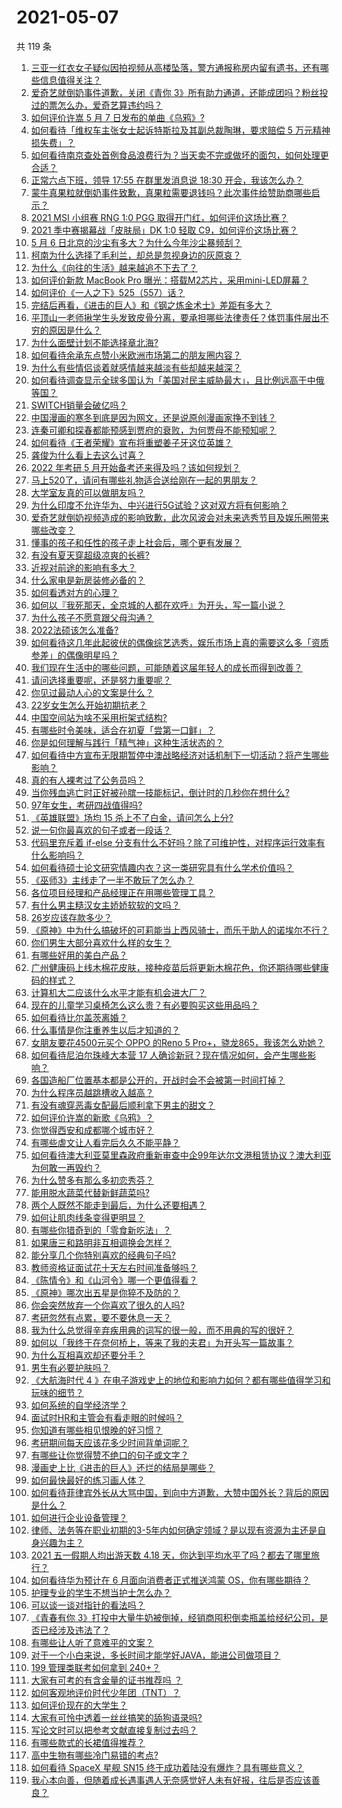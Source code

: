 # 2021-05-07

共 119 条

<!-- BEGIN -->
<!-- 最后更新时间 Fri May 07 2021 12:06:30 GMT+0800 (China Standard Time) -->

1. [三亚一红衣女子疑似因拍视频从高楼坠落，警方通报称房内留有遗书，还有哪些信息值得关注？](https://www.zhihu.com/question/458070461)
2. [爱奇艺就倒奶事件道歉，关闭《青你
   3》所有助力通道，还能成团吗？粉丝投过的票怎么办，爱奇艺算违约吗？](https://www.zhihu.com/question/458134685)
3. [如何评价许嵩 5 月 7 日发布的单曲《乌鸦》?](https://www.zhihu.com/question/458033842)
4. [如何看待「维权车主张女士起诉特斯拉及其副总裁陶琳，要求赔偿 5
   万元精神损失费」？](https://www.zhihu.com/question/458105347)
5. [如何看待南京查处首例食品浪费行为？当天卖不完或做坏的面包，如何处理更合适？](https://www.zhihu.com/question/457974834)
6. [正常六点下班，领导 17:55 在群里发消息说 18:30
   开会，我该怎么办？](https://www.zhihu.com/question/441394605)
7. [蒙牛真果粒就倒奶事件致歉，真果粒需要退钱吗？此次事件给赞助商哪些启示？](https://www.zhihu.com/question/458167147)
8. [2021 MSI 小组赛 RNG 1:0 PGG
   取得开门红，如何评价这场比赛？](https://www.zhihu.com/question/458124015)
9. [2021 季中赛揭幕战「皮肤局」DK 1:0 轻取
   C9，如何评价这场比赛？](https://www.zhihu.com/question/458112629)
10. [5 月 6 日北京的沙尘有多大？为什么今年沙尘暴频刮？](https://www.zhihu.com/question/458041483)
11. [柯南为什么选择了毛利兰，却总是忽视身边的灰原哀？](https://www.zhihu.com/question/53067413)
12. [为什么《向往的生活》越来越追不下去了？](https://www.zhihu.com/question/398276926)
13. [如何评价新款 MacBook Pro
    曝光：搭载M2芯片，采用mini-LED屏幕？](https://www.zhihu.com/question/457911220)
14. [如何评价《一人之下》525（557）话？](https://www.zhihu.com/question/458099281)
15. [完结后再看，《进击的巨人》和《钢之炼金术士》差距有多大？](https://www.zhihu.com/question/457859510)
16. [平顶山一老师揪学生头发致皮骨分离，要承担哪些法律责任？体罚事件层出不穷的原因是什么？](https://www.zhihu.com/question/458043387)
17. [为什么面壁计划不能选择章北海?](https://www.zhihu.com/question/339320982)
18. [如何看待余承东点赞小米欧洲市场第二的朋友圈内容？](https://www.zhihu.com/question/458030150)
19. [为什么有些情侣谈着就感情越来越淡有些却越来越深？](https://www.zhihu.com/question/27713207)
20. [如何看待调查显示全球多国认为「美国对民主威胁最大」，且比例远高于中俄等国？](https://www.zhihu.com/question/458036784)
21. [SWITCH销量会破亿吗？](https://www.zhihu.com/question/266492999)
22. [中国漫画的寒冬到底是因为网文，还是说原创漫画家挣不到钱？](https://www.zhihu.com/question/457656271)
23. [连秦可卿和探春都能预感到贾府的衰败，为何贾母不能预知呢？](https://www.zhihu.com/question/454745776)
24. [如何看待《王者荣耀》宣布将重塑姜子牙这位英雄？](https://www.zhihu.com/question/457939742)
25. [龚俊为什么看上去这么讨喜？](https://www.zhihu.com/question/456646250)
26. [2022 年考研 5 月开始备考还来得及吗？该如何规划？](https://www.zhihu.com/question/458059218)
27. [马上520了，请问有哪些礼物适合送给刚在一起的男朋友？](https://www.zhihu.com/question/392835561)
28. [大学室友真的可以做朋友吗？](https://www.zhihu.com/question/448307397)
29. [为什么印度不允许华为、中兴进行5G试验？这对双方将有何影响？](https://www.zhihu.com/question/458023253)
30. [爱奇艺就倒奶视频造成的影响致歉，此次风波会对未来选秀节目及娱乐圈带来哪些改变？](https://www.zhihu.com/question/458135128)
31. [懂事的孩子和任性的孩子走上社会后，哪个更有发展？](https://www.zhihu.com/question/455549481)
32. [有没有夏天穿超级凉爽的长裤?](https://www.zhihu.com/question/24273631)
33. [近视对前途的影响有多大？](https://www.zhihu.com/question/408929919)
34. [什么家电是新房装修必备的？](https://www.zhihu.com/question/457892899)
35. [如何看透对方的心理？](https://www.zhihu.com/question/455593731)
36. [如何以『我死那天，全京城的人都在欢呼』为开头，写一篇小说？](https://www.zhihu.com/question/431814166)
37. [为什么孩子不愿意跟父母沟通？](https://www.zhihu.com/question/277346248)
38. [2022法硕该怎么准备?](https://www.zhihu.com/question/426080698)
39. [如何看待这几年此起彼伏的偶像综艺选秀，娱乐市场上真的需要这么多「资质参差」的偶像明星吗？](https://www.zhihu.com/question/457856792)
40. [我们现在生活中的哪些问题，可能随着这届年轻人的成长而得到改善？](https://www.zhihu.com/question/457149878)
41. [请问选择重要呢，还是努力重要呢？](https://www.zhihu.com/question/456182477)
42. [你见过最动人心的文案是什么？](https://www.zhihu.com/question/434963816)
43. [22岁女生怎么开始初期抗老？](https://www.zhihu.com/question/35779421)
44. [中国空间站为啥不采用桁架式结构?](https://www.zhihu.com/question/303552519)
45. [有哪些时令美味，适合在初夏「尝第一口鲜」？](https://www.zhihu.com/question/457017606)
46. [你是如何理解与践行「精气神」这种生活状态的？](https://www.zhihu.com/question/457145229)
47. [如何看待中方宣布无限期暂停中澳战略经济对话机制下一切活动？将产生哪些影响？](https://www.zhihu.com/question/458017814)
48. [真的有人裸考过了公务员吗？](https://www.zhihu.com/question/276113114)
49. [当你残血逃亡时正好被孙膑一技能标记，倒计时的几秒你在想什么?](https://www.zhihu.com/question/457388857)
50. [97年女生，考研四战值得吗?](https://www.zhihu.com/question/451524041)
51. [《英雄联盟》场均 15 杀上不了白金，请问怎么上分?](https://www.zhihu.com/question/457810299)
52. [说一句你最喜欢的句子或者一段话？](https://www.zhihu.com/question/448618978)
53. [代码里充斥着 if-else
    分支有什么不好吗？除了可维护性，对程序运行效率有什么影响吗？](https://www.zhihu.com/question/441518636)
54. [如何看待硕士论文研究情趣内衣？这一类研究具有什么学术价值吗？](https://www.zhihu.com/question/457147408)
55. [《巫师3》主线走了一半不敢玩了怎么办？](https://www.zhihu.com/question/429592567)
56. [各位项目经理和产品经理正在用哪些管理工具？](https://www.zhihu.com/question/20220285)
57. [有什么男主糙汉女主娇娇软软的文吗？](https://www.zhihu.com/question/393112777)
58. [26岁应该存款多少？](https://www.zhihu.com/question/374909843)
59. [《原神》中为什么搞破坏的可莉能当上西风骑士，而乐于助人的诺埃尔不行？](https://www.zhihu.com/question/451288588)
60. [你们男生大部分喜欢什么样的女生？](https://www.zhihu.com/question/440011949)
61. [有哪些好用的美白产品？](https://www.zhihu.com/question/47203247)
62. [广州健康码上线木棉花皮肤，接种疫苗后将更新木棉花色，你还期待哪些健康码的样式？](https://www.zhihu.com/question/458038270)
63. [计算机大二应该什么水平才能有机会进大厂？](https://www.zhihu.com/question/455993306)
64. [现在的儿童学习桌椅怎么这么贵？有必要购买这些用品吗？](https://www.zhihu.com/question/41871182)
65. [如何看待比尔盖茨离婚？](https://www.zhihu.com/question/457735506)
66. [什么事情是你注重养生以后才知道的？](https://www.zhihu.com/question/451372641)
67. [女朋友要花4500元买个 OPPO 的Reno 5
    Pro+，骁龙865，我该怎么劝她？](https://www.zhihu.com/question/455818485)
68. [如何看待尼泊尔珠峰大本营 17
    人确诊新冠？现在情况如何，会产生哪些影响？](https://www.zhihu.com/question/458025451)
69. [各国造船厂位置基本都是公开的，开战时会不会被第一时间打掉？](https://www.zhihu.com/question/457603191)
70. [为什么程序员越跳槽收入越高？](https://www.zhihu.com/question/455248912)
71. [有没有魂穿恶毒女配最后顺利拿下男主的甜文？](https://www.zhihu.com/question/445174404)
72. [如何评价许嵩的新歌《乌鸦》？](https://www.zhihu.com/question/458134702)
73. [你觉得西安和成都哪个城市好？](https://www.zhihu.com/question/379052649)
74. [有哪些虐文让人看完后久久不能平静？](https://www.zhihu.com/question/432725614)
75. [如何看待澳大利亚莫里森政府重新审查中企99年达尔文港租赁协议？澳大利亚为何敢一再毁约？](https://www.zhihu.com/question/457757110)
76. [为什么赞多有那么多初恋秀芬？](https://www.zhihu.com/question/457830128)
77. [能用脱水蔬菜代替新鲜蔬菜吗?](https://www.zhihu.com/question/423534763)
78. [两个人既然不能走到最后，为什么还要相遇？](https://www.zhihu.com/question/455035822)
79. [如何让肌肉线条变得更明显？](https://www.zhihu.com/question/457071972)
80. [有哪些你猎奇到的「零食新吃法」？](https://www.zhihu.com/question/457262929)
81. [如果唐三和路明非互相调换会怎样？](https://www.zhihu.com/question/457614079)
82. [能分享几个你特别喜欢的经典句子吗?](https://www.zhihu.com/question/457082503)
83. [教师资格证面试花十天左右时间准备够吗？](https://www.zhihu.com/question/433616547)
84. [《陈情令》和《山河令》哪一个更值得看？](https://www.zhihu.com/question/452480039)
85. [《原神》哪次出五星是你猝不及防的？](https://www.zhihu.com/question/457196345)
86. [你会突然放弃一个你喜欢了很久的人吗?](https://www.zhihu.com/question/456548983)
87. [考研忽然有点累，要不要休息一天？](https://www.zhihu.com/question/449949480)
88. [我为什么总觉得辛弃疾用典的词写的很一般，而不用典的写的很好？](https://www.zhihu.com/question/51075975)
89. [如何以「我终于在奈何桥上，等来了我的夫君」为开头写一篇故事？](https://www.zhihu.com/question/447930710)
90. [为什么互相喜欢却还要分手？](https://www.zhihu.com/question/303998486)
91. [男生有必要护肤吗？](https://www.zhihu.com/question/318078779)
92. [《大航海时代 4
    》在电子游戏史上的地位和影响力如何？都有哪些值得学习和玩味的细节？](https://www.zhihu.com/question/29672403)
93. [如何系统的自学经济学？](https://www.zhihu.com/question/26733648)
94. [面试时HR和主管会有看走眼的时候吗？](https://www.zhihu.com/question/452324429)
95. [你知道有哪些相见恨晚的好习惯？](https://www.zhihu.com/question/444191417)
96. [考研期间每天应该花多少时间背单词呢？](https://www.zhihu.com/question/457500055)
97. [有哪些让你觉得赞不绝口的句子或文字？](https://www.zhihu.com/question/456310180)
98. [漫画史上比《进击的巨人》还烂的结局是哪些？](https://www.zhihu.com/question/457941791)
99. [如何最快最好的练习画人体？](https://www.zhihu.com/question/357227404)
100. [如何看待菲律宾外长从大骂中国，到向中方道歉，大赞中国外长？背后的原因是什么？](https://www.zhihu.com/question/457922516)
101. [如何进行企业设备管理？](https://www.zhihu.com/question/36012773)
102. [律师、法务等在职业初期的3-5年内如何确定领域？是以现有资源为主还是自身兴趣为主？](https://www.zhihu.com/question/453721235)
103. [2021 五一假期人均出游天数 4.18
     天，你达到平均水平了吗？都去了哪里旅行？](https://www.zhihu.com/question/458009515)
104. [如何看待华为预计在 6 月面向消费者正式推送鸿蒙
     OS，你有哪些期待？](https://www.zhihu.com/question/457820791)
105. [护理专业的学生不想当护士怎么办？](https://www.zhihu.com/question/312670811)
106. [可以谈一谈对指针的看法吗？](https://www.zhihu.com/question/446081991)
107. [《青春有你
     3》打投中大量牛奶被倒掉，经销商囤积倒卖瓶盖给经纪公司，是否已经涉及违法了？](https://www.zhihu.com/question/457626102)
108. [有哪些让人听了意难平的文案？](https://www.zhihu.com/question/441159566)
109. [对于一个小白来说，多长时间才能学好JAVA，能进公司做项目？](https://www.zhihu.com/question/447434199)
110. [199 管理类联考如何拿到 240+？](https://www.zhihu.com/question/61541247)
111. [大家有可考的有含金量的证书推荐吗 ？](https://www.zhihu.com/question/428848820)
112. [如何客观地评价时代少年团（TNT）？](https://www.zhihu.com/question/445848410)
113. [如何评价现在的大学生？](https://www.zhihu.com/question/26452022)
114. [大家有可怜中透着一丝丝搞笑的舔狗语录吗?](https://www.zhihu.com/question/410762692)
115. [写论文时可以把参考文献直接复制过去吗？](https://www.zhihu.com/question/303759376)
116. [有哪些款式的长裙值得推荐？](https://www.zhihu.com/question/270950909)
117. [高中生物有哪些冷门易错的考点?](https://www.zhihu.com/question/447559813)
118. [如何看待 SpaceX 星舰 SN15
     终于成功着陆没有爆炸？具有哪些意义？](https://www.zhihu.com/question/457998938)
119. [我心本向善，但随着成长遇事遇人无奈感觉好人未有好报，往后是否应该善良？](https://www.zhihu.com/question/455632902)

<!-- END -->
